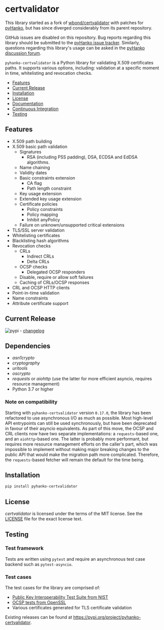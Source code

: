 # certvalidator

This library started as a fork of [wbond/certvalidator](https://github.com/wbond/certvalidator) with patches for [pyHanko](https://github.com/MatthiasValvekens/pyHanko), but has since diverged considerably from its parent repository.

GitHub issues are disabled on this repository. Bug reports regarding this library should be submitted to the [pyHanko issue tracker](https://github.com/MatthiasValvekens/pyHanko/issues).
Similarly, questions regarding this library's usage can be asked in the [pyHanko discussion forum](https://github.com/MatthiasValvekens/pyHanko/discussions).

`pyhanko-certvalidator` is a Python library for validating X.509 certificates paths. It supports various
options, including: validation at a specific moment in time, whitelisting and revocation checks.

 - [Features](#features)
 - [Current Release](#current-release)
 - [Installation](#installation)
 - [License](#license)
 - [Documentation](#documentation)
 - [Continuous Integration](#continuous-integration)
 - [Testing](#testing)


## Features

 - X.509 path building
 - X.509 basic path validation
   - Signatures
     - RSA (including PSS padding), DSA, ECDSA and EdDSA algorithms.
   - Name chaining
   - Validity dates
   - Basic constraints extension
     - CA flag
     - Path length constraint
   - Key usage extension
   - Extended key usage extension
   - Certificate policies
     - Policy constraints
     - Policy mapping
     - Inhibit anyPolicy
   - Failure on unknown/unsupported critical extensions
 - TLS/SSL server validation
 - Whitelisting certificates
 - Blacklisting hash algorithms
 - Revocation checks
   - CRLs
     - Indirect CRLs
     - Delta CRLs
   - OCSP checks
     - Delegated OCSP responders
   - Disable, require or allow soft failures
   - Caching of CRLs/OCSP responses
 - CRL and OCSP HTTP clients
 - Point-in-time validation
 - Name constraints
 - Attribute certificate support

## Current Release

![pypi](https://img.shields.io/pypi/v/pyhanko-certvalidator.svg) - [changelog](changelog.md)

## Dependencies

 - *asn1crypto*
 - *cryptography*
 - *uritools*
 - *oscrypto*
 - *requests* or *aiohttp* (use the latter for more efficient asyncio, requires resource management)
 - Python 3.7 or higher

 ### Note on compatibility

 Starting with `pyhanko-certvalidator` version `0.17.0`, the library has been refactored to use asynchronous I/O as much as possible. Most high-level API entrypoints can still be used synchronously, but have been deprecated in favour of their asyncio equivalents. 
 As part of this move, the OCSP and CRL clients now have two separate implementations: a `requests`-based one, and an `aiohttp`-based one. The latter is probably more performant, but requires more resource management efforts on the caller's part, which was impossible to implement without making major breaking changes to the public API that would make the migration path more complicated. Therefore, the `requests`-based fetcher will remain the default for the time being.


## Installation

```bash
pip install pyhanko-certvalidator
```

## License

*certvalidator* is licensed under the terms of the MIT license. See the
[LICENSE](LICENSE) file for the exact license text.



## Testing

### Test framework

Tests are written using `pytest` and require an asynchronous test case backend
such as `pytest-asyncio`.

### Test cases

The test cases for the library are comprised of:

 - [Public Key Interoperability Test Suite from NIST](http://csrc.nist.gov/groups/ST/crypto_apps_infra/pki/pkitesting.html)
 - [OCSP tests from OpenSSL](https://github.com/openssl/openssl/blob/master/test/recipes/80-test_ocsp.t)
 - Various certificates generated for TLS certificate validation


Existing releases can be found at https://pypi.org/project/pyhanko-certvalidator.

